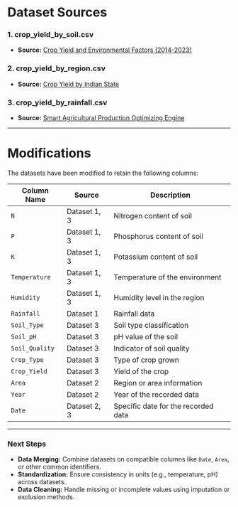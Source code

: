 # Dataset Sources

### 1. **crop_yield_by_soil.csv**  
- **Source:** [Crop Yield and Environmental Factors (2014-2023)](https://www.kaggle.com/datasets/madhankumar789/crop-yield-and-environmental-factors-2014-2023)

### 2. **crop_yield_by_region.csv**  
- **Source:** [Crop Yield by Indian State](https://www.kaggle.com/datasets/akshatgupta7/crop-yield-in-indian-states-dataset)

### 3. **crop_yield_by_rainfall.csv**  
- **Source:** [Smart Agricultural Production Optimizing Engine](https://www.kaggle.com/datasets/chitrakumari25/smart-agricultural-production-optimizing-engine)

---

# Modifications

The datasets have been modified to retain the following columns:

| **Column Name**  | **Source**       | **Description**                                |
|-------------------|------------------|-----------------------------------------------|
| `N`              | Dataset 1, 3     | Nitrogen content of soil                      |
| `P`              | Dataset 1, 3     | Phosphorus content of soil                    |
| `K`              | Dataset 1, 3     | Potassium content of soil                     |
| `Temperature`    | Dataset 1, 3     | Temperature of the environment                |
| `Humidity`       | Dataset 1, 3     | Humidity level in the region                  |
| `Rainfall`       | Dataset 1        | Rainfall data                                 |
| `Soil_Type`      | Dataset 3        | Soil type classification                      |
| `Soil_pH`        | Dataset 3        | pH value of the soil                          |
| `Soil_Quality`   | Dataset 3        | Indicator of soil quality                     |
| `Crop_Type`      | Dataset 3        | Type of crop grown                            |
| `Crop_Yield`     | Dataset 3        | Yield of the crop                             |
| `Area`           | Dataset 2        | Region or area information                    |
| `Year`           | Dataset 2        | Year of the recorded data                     |
| `Date`           | Dataset 2, 3     | Specific date for the recorded data           |

---

### **Next Steps**
- **Data Merging:** Combine datasets on compatible columns like `Date`, `Area`, or other common identifiers.
- **Standardization:** Ensure consistency in units (e.g., temperature, pH) across datasets.
- **Data Cleaning:** Handle missing or incomplete values using imputation or exclusion methods.

